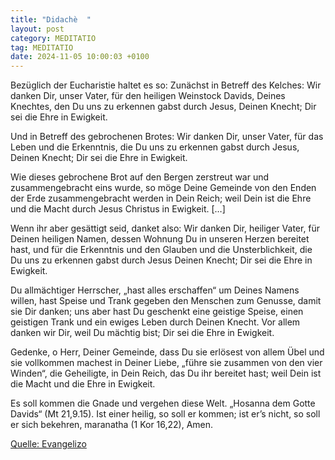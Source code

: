 ```yaml
---
title: "Didachè  "
layout: post
category: MEDITATIO
tag: MEDITATIO
date: 2024-11-05 10:00:03 +0100
---
```

Bezüglich der Eucharistie haltet es so: 
Zunächst in Betreff des Kelches: 
Wir danken Dir, unser Vater, 
für den heiligen Weinstock Davids, Deines Knechtes, 
den Du uns zu erkennen gabst durch Jesus, Deinen Knecht; 
Dir sei die Ehre in Ewigkeit. 

Und in Betreff des gebrochenen Brotes: 
Wir danken Dir, unser Vater, 
für das Leben und die Erkenntnis, 
die Du uns zu erkennen gabst durch Jesus, Deinen Knecht; 
Dir sei die Ehre in Ewigkeit.<!--more--> 

Wie dieses gebrochene Brot auf den Bergen zerstreut war 
und zusammengebracht eins wurde, 
so möge Deine Gemeinde von den Enden der Erde zusammengebracht werden in Dein Reich; 
weil Dein ist die Ehre und die Macht durch Jesus Christus in Ewigkeit. […]

Wenn ihr aber gesättigt seid, danket also: 
Wir danken Dir, heiliger Vater, 
für Deinen heiligen Namen, 
dessen Wohnung Du in unseren Herzen bereitet hast, 
und für die Erkenntnis und den Glauben und die Unsterblichkeit, 
die Du uns zu erkennen gabst durch Jesus Deinen Knecht; 
Dir sei die Ehre in Ewigkeit. 

Du allmächtiger Herrscher, 
„hast alles erschaffen“ um Deines Namens willen, 
hast Speise und Trank gegeben den Menschen zum Genusse, damit sie Dir danken; 
uns aber hast Du geschenkt eine geistige Speise, einen geistigen Trank und ein ewiges Leben durch Deinen Knecht. 
Vor allem danken wir Dir, weil Du mächtig bist; Dir sei die Ehre in Ewigkeit. 

Gedenke, o Herr, Deiner Gemeinde, 
dass Du sie erlösest von allem Übel und sie vollkommen machest in Deiner Liebe, 
„führe sie zusammen von den vier Winden“, die Geheiligte, in Dein Reich, das Du ihr bereitet hast; 
weil Dein ist die Macht und die Ehre in Ewigkeit. 

Es soll kommen die Gnade und vergehen diese Welt. 
„Hosanna dem Gotte Davids“ (Mt 21,9.15). 
Ist einer heilig, so soll er kommen; 
ist er’s nicht, so soll er sich bekehren, 
maranatha (1 Kor 16,22), Amen. 








[Quelle: Evangelizo](https://evangeliumtagfuertag.org/DE/gospel)
